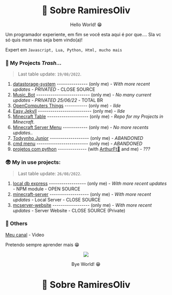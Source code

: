 <link rel="shortcut icon" type="image/x-icon" href="favicon.png">

<h1 align="center"> 📑 Sobre RamiresOliv</h1>
<p align="center"> Hello World! 😁</p>

Um programador experiente, em fim se você esta aqui é por que.... Sla vc só quis msm mas seja bem vindo(a)!

Expert em `Javascript, Lua, Python, Html, mucho mais`

### 💼 My Projects _Trash..._
> Last table update: `19/08/2022`.

1. [datastorage-system](https://github.com/RamiresOliv/datastorage-system) --------------- (only me)   - _With more recent updates_ - _PRIVATED_ - CLOSE SOURCE
1. [Music_Bot](https://github.com/RamiresOliv/Bot_Music) -------------------------- (only me)   - _No many current updates_ - _PRIVATED 25/06/22_  - TOTAL BR
2. [OpenComputers Things](https://github.com/RamiresOliv/OpenComputers) ----------- (only me)   - _Ilde_
3. [Easy Jekyll](https://github.com/RamiresOliv/Easy_Jekyll) -------------------------- (only me)   - _Ilde_
4. [Minecraft Table](https://github.com/RamiresOliv/MinecraftTable) -------------------- (only me)   - _Repo for my Projects in Minecraft._
5. [Minecraft Server Menu](https://github.com/RamiresOliv/MinecraftServerMenu) ------------ (only me)   - _No more recents updates.._
6. [Todyynho Junior](https://github.com/RamiresOliv/Todyynho-Junior) ------------------- (only me)   - _ABANDONED_
7. [cmd menu](https://github.com/RamiresOliv/cmd_menu) ------------------------- (only me)   - _ABANDONED_
8. [projetos com python](https://github.com/RamiresOliv/projetos-com-python) -------------- (with [ArthurFt🥶](https://github.com/ArthurFt) and me) - _???_

### 😨 My in use projects:
> Last table update: `26/08/2022`.

1. [local db express](https://github.com/RamiresOliv/local_db_express) ------------------ (only me)   - _With more recent updates_ - NPM module - OPEN SOURCE 
2. [minecraft-server](https://github.com/RamiresOliv/minecraft-server-uwu) ------------------- (only me)   - _With more recent updates_ - Local Server - CLOSE SOURCE
3. [mcserver-website](https://github.com/RamiresOliv/mcserver-website) ------------------ (only me)   - _With more recent updates_ - Server Website - CLOSE SOURCE (Private)

### 🗿 Others

[Meu canal](https://www.youtube.com/watch?v=o-YBDTqX_ZU) - Video

Pretendo sempre aprender mais 😁

<div id="abouttome_text"></div>
  
<p align="center"><a href="https://github.com/RamiresOliv"><img src="https://github-readme-stats.vercel.app/api?username=RamiresOliv"></a></p>
<p align="center"> Bye World! 😁</p>
<h1 align="center"> 📑 Sobre RamiresOliv</h1>
